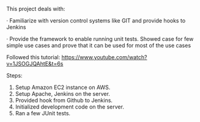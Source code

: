 This project deals with:

·  Familiarize with version control systems like GIT and provide hooks to Jenkins 

·  Provide the framework to enable running unit tests. Showed case for few simple use cases and prove that it can be used for most of the use cases 

Followed this tutorial:
https://www.youtube.com/watch?v=1JSOGJQAhtE&t=6s

Steps:
1) Setup Amazon EC2 instance on AWS.
2) Setup Apache, Jenkins on the server.
3) Provided hook from Github to Jenkins.
4) Initialized development code on the server.
5) Ran a few JUnit tests.

